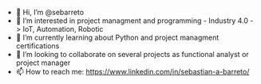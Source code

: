 - 👋 Hi, I’m @sebarreto
- 👀 I’m interested in project managment and programming - Industry 4.0 -> IoT, Automation, Robotic
- 🌱 I’m currently learning about Python and project managment certifications
- 💞️ I’m looking to collaborate on several projects as functional analyst or project manager
- 📫 How to reach me: https://www.linkedin.com/in/sebastian-a-barreto/

<!---
sebarreto/sebarreto is a ✨ special ✨ repository because its `README.md` (this file) appears on your GitHub profile.
You can click the Preview link to take a look at your changes.
--->
